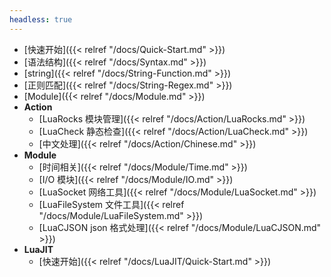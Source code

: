 ```yaml
---
headless: true
---
```


- [快速开始]({{< relref "/docs/Quick-Start.md" >}})
- [语法结构]({{< relref "/docs/Syntax.md" >}})
- [string]({{< relref "/docs/String-Function.md" >}})
- [正则匹配]({{< relref "/docs/String-Regex.md" >}})
- [Module]({{< relref "/docs/Module.md" >}})
- **Action**
  - [LuaRocks 模块管理]({{< relref "/docs/Action/LuaRocks.md" >}})
  - [LuaCheck 静态检查]({{< relref "/docs/Action/LuaCheck.md" >}})
  - [中文处理]({{< relref "/docs/Action/Chinese.md" >}})
- **Module**
  - [时间相关]({{< relref "/docs/Module/Time.md" >}})
  - [I/O 模块]({{< relref "/docs/Module/IO.md" >}})
  - [LuaSocket 网络工具]({{< relref "/docs/Module/LuaSocket.md" >}})
  - [LuaFileSystem 文件工具]({{< relref "/docs/Module/LuaFileSystem.md" >}})
  - [LuaCJSON json 格式处理]({{< relref "/docs/Module/LuaCJSON.md" >}})
- **LuaJIT**
  - [快速开始]({{< relref "/docs/LuaJIT/Quick-Start.md" >}})

